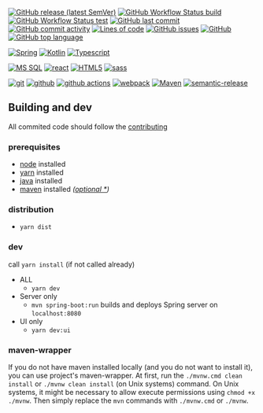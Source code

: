 [![GitHub release (latest SemVer)](https://img.shields.io/github/v/release/sciator/hana?&style=for-the-badge)](https://github.com/sciator/hana/releases)
[![GitHub Workflow Status build](https://img.shields.io/github/workflow/status/sciator/hana/Release?&style=for-the-badge)](https://github.com/sciator/hana/releases)
[![GitHub Workflow Status test](https://img.shields.io/github/workflow/status/sciator/hana/Tests?label=tests&style=for-the-badge)](https://github.com/sciator/hana/actions?query=workflow%3ATests)
[![GitHub last commit](https://img.shields.io/github/last-commit/sciator/hana?&style=for-the-badge)](https://github.com/sciator/hana/commits/master)
[![GitHub commit activity](https://img.shields.io/github/commit-activity/m/sciator/hana?&style=for-the-badge)](https://github.com/sciator/hana/graphs/commit-activity)
[![Lines of code](https://img.shields.io/tokei/lines/github/sciator/hana?&style=for-the-badge)](https://github.com/sciator/hana/pulse)
[![GitHub issues](https://img.shields.io/github/issues/sciator/hana?&style=for-the-badge)](https://github.com/sciator/hana/issues)
[![GitHub](https://img.shields.io/github/license/sciator/hana?&style=for-the-badge)](https://github.com/sciator/hana/blob/master/license.md)
[![GitHub top language](https://img.shields.io/github/languages/top/sciator/hana?&style=for-the-badge)](https://github.com/sciator/hana)

[![Spring](https://img.shields.io/badge/spring%20-%236DB33F.svg?&style=for-the-badge&logo=spring&logoColor=white)](https://spring.io/)
[![Kotlin](https://img.shields.io/badge/kotlin-%230095D5.svg?&style=for-the-badge&logo=kotlin&logoColor=white)](https://kotlinlang.org/)
[![Typescript](https://img.shields.io/badge/typescript%20-%23007ACC.svg?&style=for-the-badge&logo=typescript&logoColor=white)](https://www.typescriptlang.org/)

[![MS SQL](https://img.shields.io/badge/-MS%20SQL-%23CC2927.svg?&style=for-the-badge&logo=Microsoft-SQL-Server&logoColor=white)](https://www.microsoft.com/cs-cz/sql-server/)
[![react](https://img.shields.io/badge/react%20-%2320232a.svg?&style=for-the-badge&logo=react&logoColor=%2361DAFB)](https://reactjs.org/)
[![HTML5](https://img.shields.io/badge/html5%20-%23E34F26.svg?&style=for-the-badge&logo=html5&logoColor=white)](https://www.w3schools.com/html/)
[![sass](https://img.shields.io/badge/SASS%20-hotpink.svg?&style=for-the-badge&logo=SASS&logoColor=white)](https://sass-lang.com/)

[![git](https://img.shields.io/badge/git%20-%23F05033.svg?&style=for-the-badge&logo=git&logoColor=white)](https://git-scm.com/)
[![github](https://img.shields.io/badge/github%20-%23121011.svg?&style=for-the-badge&logo=github&logoColor=white)](https://github.com/)
[![github actions](https://img.shields.io/badge/GH%20Actions-%23161616.svg?&style=for-the-badge&logo=github&logoColor=white)](https://github.com/actions)
[![webpack](https://img.shields.io/badge/webpack%20-%238DD6F9.svg?&style=for-the-badge&logo=webpack&logoColor=black)](https://webpack.js.org/)
[![Maven](https://img.shields.io/badge/-Maven-C71A36?&style=for-the-badge&logoColor=white&logo=apache-maven)](https://maven.apache.org/)
[![semantic-release](https://img.shields.io/badge/%20%20%F0%9F%93%A6%F0%9F%9A%80-semantic--release-e10079.svg?&style=for-the-badge&logoColor=white)](https://github.com/semantic-release/semantic-release)


## Building and dev

All commited code should follow the [contributing](./contributing.md)

### prerequisites
   - [node](https://nodejs.org/) installed
   - [yarn](https://yarnpkg.com/) installed
   - [java](https://java.com/) installed
   - [maven](https://maven.apache.org/) installed _([optional *](#maven-wrapper))_


### distribution
   - ```yarn dist```

### dev
call ```yarn install``` (if not called already)
   - ALL
      - ```yarn dev```
   - Server only
      - `mvn spring-boot:run` builds and deploys Spring server on `localhost:8080`
   - UI only
      - ```yarn dev:ui```

### maven-wrapper
If you do not have maven installed locally (and you do not want to install it), you can use project's maven-wrapper.
At first, run the ```./mvnw.cmd clean install``` or ```./mvnw clean install``` (on Unix systems) command.
On Unix systems, it might be necessary to allow execute permissions using ```chmod +x ./mvnw```.
Then simply replace the ```mvn``` commands with ```./mvnw.cmd``` or ```./mvnw```.
